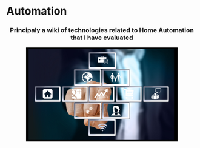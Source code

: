 # Automation

<div align="center">
     <h3>Principaly a wiki of technologies related to Home Automation that I have evaluated</h3>
     <a href="https://github.com/johnosbb/Automation/wiki">
         <img alt="Automation" src="https://github.com/johnosbb/Automation/blob/main/Automatioin.jpg"
         width=400">
      </a>
</div>




